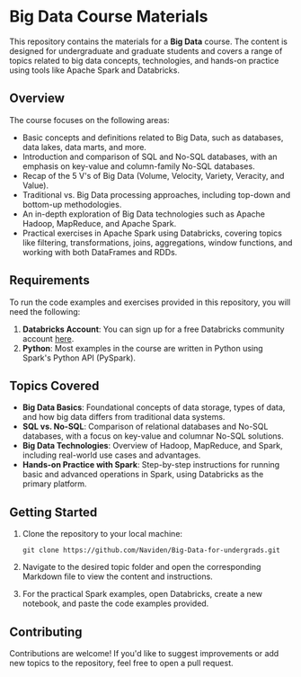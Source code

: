 
# Big Data Course Materials

This repository contains the materials for a **Big Data** course. The content is designed for undergraduate and graduate students and covers a range of topics related to big data concepts, technologies, and hands-on practice using tools like Apache Spark and Databricks.

## Overview

The course focuses on the following areas:

- Basic concepts and definitions related to Big Data, such as databases, data lakes, data marts, and more.
- Introduction and comparison of SQL and No-SQL databases, with an emphasis on key-value and column-family No-SQL databases.
- Recap of the 5 V's of Big Data (Volume, Velocity, Variety, Veracity, and Value).
- Traditional vs. Big Data processing approaches, including top-down and bottom-up methodologies.
- An in-depth exploration of Big Data technologies such as Apache Hadoop, MapReduce, and Apache Spark.
- Practical exercises in Apache Spark using Databricks, covering topics like filtering, transformations, joins, aggregations, window functions, and working with both DataFrames and RDDs.

## Requirements

To run the code examples and exercises provided in this repository, you will need the following:

1. **Databricks Account**: You can sign up for a free Databricks community account [here](https://databricks.com/).
2. **Python**: Most examples in the course are written in Python using Spark's Python API (PySpark).

## Topics Covered

- **Big Data Basics**: Foundational concepts of data storage, types of data, and how big data differs from traditional data systems.
- **SQL vs. No-SQL**: Comparison of relational databases and No-SQL databases, with a focus on key-value and columnar No-SQL solutions.
- **Big Data Technologies**: Overview of Hadoop, MapReduce, and Spark, including real-world use cases and advantages.
- **Hands-on Practice with Spark**: Step-by-step instructions for running basic and advanced operations in Spark, using Databricks as the primary platform.

## Getting Started

1. Clone the repository to your local machine:
   ```
   git clone https://github.com/Naviden/Big-Data-for-undergrads.git
   ```

2. Navigate to the desired topic folder and open the corresponding Markdown file to view the content and instructions.

3. For the practical Spark examples, open Databricks, create a new notebook, and paste the code examples provided.

## Contributing

Contributions are welcome! If you'd like to suggest improvements or add new topics to the repository, feel free to open a pull request.